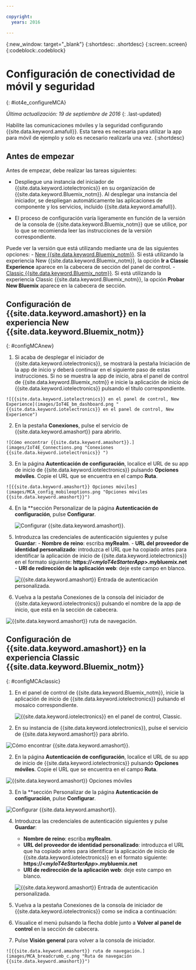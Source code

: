 ```yaml
---

copyright:
  years: 2016

---
```



<!-- Common attributes used in the template are defined as follows: -->
{:new_window: target="\_blank"}
{:shortdesc: .shortdesc}
{:screen:.screen}
{:codeblock:.codeblock}

# Configuración de conectividad de móvil y seguridad
{: #iot4e_configureMCA}

*Última actualización: 19 de septiembre de 2016*
{: .last-updated}

Habilite las comunicaciones móviles y la seguridad configurando {{site.data.keyword.amafull}}. Esta tarea es necesaria para utilizar la app para móvil de ejemplo y solo es necesario realizarla una vez.
{:shortdesc}

## Antes de empezar

Antes de empezar, debe realizar las tareas siguientes:
  - Despliegue una instancia del iniciador de {{site.data.keyword.iotelectronics}} en su organización de {{site.data.keyword.Bluemix_notm}}. Al desplegar una instancia del iniciador, se despliegan automáticamente las aplicaciones de componente y los servicios, incluido {{site.data.keyword.amafull}}.

  - El proceso de configuración varía ligeramente en función de la versión de la consola de {{site.data.keyword.Bluemix_notm}} que se utilice, por lo que se recomienda leer las instrucciones de la versión correspondiente.

  Puede ver la versión que está utilizando mediante una de las siguientes opciones:
    - [New {{site.data.keyword.Bluemix_notm}}](#configMCAnew). Si está utilizando la experiencia New {{site.data.keyword.Bluemix_notm}}, la opción **Ir a Classic Experience** aparece en la cabecera de sección del panel de control.
    - [Classic {{site.data.keyword.Bluemix_notm}}](#configMCAclassic). Si está utilizando la experiencia Classic {{site.data.keyword.Bluemix_notm}}, la opción **Probar New Bluemix** aparece en la cabecera de sección.

## Configuración de {{site.data.keyword.amashort}} en la experiencia New {{site.data.keyword.Bluemix_notm}}
{: #configMCAnew}

  1. Si acaba de desplegar el iniciador de {{site.data.keyword.iotelectronics}}, se mostrará la pestaña Iniciación de la app de inicio y deberá continuar en el siguiente paso de estas instrucciones. Si no se muestra la app de inicio, abra el panel de control de {{site.data.keyword.Bluemix_notm}} e inicie la aplicación de inicio de {{site.data.keyword.iotelectronics}} pulsando el título correspondiente.

    ![{{site.data.keyword.iotelectronics}} en el panel de control, New Experience](images/IoT4E_bm_dashboard.png "{{site.data.keyword.iotelectronics}} en el panel de control, New Experience")

  2. En la pestaña **Conexiones**, pulse el servicio de {{site.data.keyword.amashort}} para abrirlo.

    ![Cómo encontrar {{site.data.keyword.amashort}}.](images/IoT4E_Connections.png "Conexiones {{site.data.keyword.iotelectronics}} ")

  3. En la página **Autenticación de configuración**, localice el URL de su app de inicio de {{site.data.keyword.iotelectronics}} pulsando **Opciones móviles**. Copie el URL que se encuentra en el campo **Ruta**.

    ![{{site.data.keyword.amashort}} Opciones móviles](images/MCA_config_mobileoptions.png "Opciones móviles {{site.data.keyword.amashort}}")  

  4. En la **sección Personalizar de la página **Autenticación de configuración**, pulse **Configurar**.

       ![Configurar {{site.data.keyword.amashort}}.](images/MCA_config_pg.png "Página Autenticación de configuración {{site.data.keyword.amashort}}")  

  5. Introduzca las credenciales de autenticación siguientes y pulse **Guardar**:
    - **Nombre de reino**: escriba **myRealm**.
    - **URL del proveedor de identidad personalizado**: introduzca el URL que ha copiado antes para identificar la aplicación de inicio de {{site.data.keyword.iotelectronics}} en el formato siguiente: **https://<*myIoT4eStarterApp*>.mybluemix.net**
    - **URI de redirección de la aplicación web**: deje este campo en blanco.

      ![{{site.data.keyword.amashort}} Entrada de autenticación personalizada.](images/MCA_config_pg2.png "Entrada de autenticación personalizada {{site.data.keyword.amashort}}")  

  6. Vuelva a la pestaña Conexiones de la consola del iniciador de {{site.data.keyword.iotelectronics}} pulsando el nombre de la app de inicio, que está en la sección de cabecera.

   ![{{site.data.keyword.amashort}} ruta de navegación.](images/MCA_breadcrumb.png "Ruta de navegación {{site.data.keyword.amashort}}")

## Configuración de {{site.data.keyword.amashort}} en la experiencia Classic {{site.data.keyword.Bluemix_notm}}
{: #configMCAclassic}

1. En el panel de control de {{site.data.keyword.Bluemix_notm}}, inicie la aplicación de inicio de {{site.data.keyword.iotelectronics}} pulsando el mosaico correspondiente.

    ![{{site.data.keyword.iotelectronics}} en el panel de control, Classic.](images/IoT4E_bm_dashboard_c.png "{{site.data.keyword.iotelectronics}} en el panel de control, Classic")

2. En su instancia de {{site.data.keyword.iotelectronics}}, pulse el servicio de {{site.data.keyword.amashort}} para abrirlo.   

  ![Cómo encontrar {{site.data.keyword.amashort}}.](images/IoT4E_Connections_c.png "Conexiones {{site.data.keyword.iotelectronics}} ")

2. En la página **Autenticación de configuración**, localice el URL de su app de inicio de {{site.data.keyword.iotelectronics}} pulsando **Opciones móviles**. Copie el URL que se encuentra en el campo **Ruta**.

  ![{{site.data.keyword.amashort}} Opciones móviles](images/MCA_config_mobileoptions.png "Opciones móviles {{site.data.keyword.amashort}}")  

3. En la **sección Personalizar de la página **Autenticación de configuración**, pulse **Configurar**.

 ![Configurar {{site.data.keyword.amashort}}.](images/MCA_config_pg.png "Página Autenticación de configuración {{site.data.keyword.amashort}}")  

4. Introduzca las credenciales de autenticación siguientes y pulse **Guardar**:
   - **Nombre de reino**: escriba **myRealm**.
   - **URL del proveedor de identidad personalizado**: introduzca el URL que ha copiado antes para identificar la aplicación de inicio de {{site.data.keyword.iotelectronics}} en el formato siguiente: **https://<*myIoT4eStarterApp*>.mybluemix.net**
   - **URI de redirección de la aplicación web**: deje este campo en blanco.

    ![{{site.data.keyword.amashort}} Entrada de autenticación personalizada.](images/MCA_config_pg2.png "Entrada de autenticación personalizada {{site.data.keyword.amashort}}")  

5. Vuelva a la pestaña Conexiones de la consola de iniciador de {{site.data.keyword.iotelectronics}} como se indica a continuación:
  1. Visualice el menú pulsando la flecha doble junto a **Volver al panel de control** en la sección de cabecera.
  2. Pulse **Visión general** para volver a la consola de iniciador.  

    ![{{site.data.keyword.amashort}} ruta de navegación.](images/MCA_breadcrumb_c.png "Ruta de navegación {{site.data.keyword.amashort}}")
